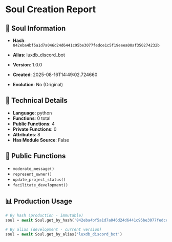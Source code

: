 # Soul Creation Report

## 🧬 Soul Information
- **Hash**: `842eba4bf5a1d7a046d24d6441c95be3077fedce1c5f19eeea00af350274232b`
- **Alias**: luxdb_discord_bot
- **Version**: 1.0.0
- **Created**: 2025-08-16T14:49:02.724660

- **Evolution**: No (Original)

## 🔧 Technical Details
- **Language**: python
- **Functions**: 0 total
- **Public Functions**: 4
- **Private Functions**: 0
- **Attributes**: 8
- **Has Module Source**: False

## 🎯 Public Functions
- `moderate_message()`
- `represent_owner()`
- `update_project_status()`
- `facilitate_development()`

## 📊 Production Usage
```python
# By hash (production - immutable)
soul = await Soul.get_by_hash('842eba4bf5a1d7a046d24d6441c95be3077fedce1c5f19eeea00af350274232b')

# By alias (development - current version)
soul = await Soul.get_by_alias('luxdb_discord_bot')
```
